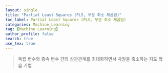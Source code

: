 ```yaml
---
layout: single
title: "Partial Least Squares (PLS, 부분 최소 제곱법)"
toc_label: Partial Least Squares (PLS, 부분 최소 제곱법)
categories: Machine_Learning
tag: [Machine Learning]
author_profile: false
search: true
use_tex: true
---
```


> 독립 변수와 종속 변수 간의 상관관계를 최대화하면서 차원을 축소하는 지도 학습 기법

<br>